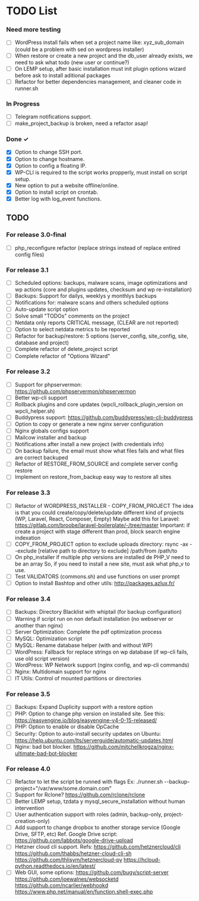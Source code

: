 # TODO List

### Need more testing
- [ ] WordPress install fails when set a project name like: xyz_sub_domain (could be a problem with sed on wordpress installer)
- [ ] When restore or create a new project and the db_user already exists, we need to ask what todo (new user or continue?)
- [ ] On LEMP setup, after basic installation must init plugin options wizard before ask to install aditional packages
- [ ] Refactor for better dependencies management, and cleaner code in runner.sh

### In Progress

- [ ] Telegram notifications support.
- [ ] make_project_backup is broken, need a refactor asap!

### Done ✓

- [x] Option to change SSH port.
- [x] Option to change hostname.
- [x] Option to config a floating IP.
- [x] WP-CLI is required to the script works propperly, must install on script setup.
- [x] New option to put a website offline/online.
- [x] Option to install script on crontab.
- [x] Better log with log_event functions.

## TODO

### For release 3.0-final

- [ ] php_reconfigure refactor (replace strings instead of replace entired config files)

### For release 3.1

- [ ] Scheduled options: backups, malware scans, image optimizations and wp actions (core and plugins updates, checksum and wp re-installation)
- [ ] Backups: Support for dailys, weeklys y monthlys backups
- [ ] Notifications for: malware scans and others scheduled options
- [ ] Auto-update script option
- [ ] Solve small "TODOs" comments on the project
- [ ] Netdata only reports CRITICAL message, (CLEAR are not reported)
- [ ] Option to select netdata metrics to be reported
- [ ] Refactor for backup/restore: 5 options (server_config, site_config, site, database and project)
- [ ] Complete refactor of delete_project script
- [ ] Complete refactor of "Options Wizard"

### For release 3.2

- [ ] Support for phpservermon: https://github.com/phpservermon/phpservermon
- [ ] Better wp-cli support 
 - [ ] Rollback plugins and core updates (wpcli_rollback_plugin_version on wpcli_helper.sh)
 - [ ] Buddypress support: https://github.com/buddypress/wp-cli-buddypress
- [ ] Option to copy or generate a new nginx server configuration
- [ ] Nginx globals configs support
- [ ] Mailcow installer and backup
- [ ] Notifications after install a new project (with credentials info)
- [ ] On backup failure, the email must show what files fails and what files are correct backuped
- [ ] Refactor of RESTORE_FROM_SOURCE and complete server config restore
- [ ] Implement on restore_from_backup easy way to restore all sites

### For release 3.3

- [ ] Refactor of WORDPRESS_INSTALLER - COPY_FROM_PROJECT
        The idea is that you could create/copy/delete/update different kind of projects (WP, Laravel, React, Composer, Empty)
        Maybe add this for Laravel: https://gitlab.com/broobe/laravel-boilerplate/-/tree/master
        Important: if create a project with stage different than prod, block search engine indexation
- [ ] COPY_FROM_PROJECT option to exclude uploads directory: 
        rsync -ax --exclude [relative path to directory to exclude] /path/from /path/to
- [ ] On php_installer if multiple php versions are installed de PHP_V need to be an array
        So, if you need to install a new site, must ask what php_v to use.
- [ ] Test VALIDATORS (commons.sh) and use functions on user prompt
- [ ] Option to install Bashtop and other utils: http://packages.azlux.fr/

### For release 3.4

- [ ] Backups: Directory Blacklist with whiptail (for backup configuration)
- [ ] Warning if script run on non default installation (no webserver or another than nginx)
- [ ] Server Optimization: Complete the pdf optimization process
- [ ] MySQL: Optimization script
- [ ] MySQL: Rename database helper (with and without WP)
- [ ] WordPress: Fallback for replace strings on wp database (if wp-cli fails, use old script version)
- [ ] WordPress: WP Network support (nginx config, and wp-cli commands)
- [ ] Nginx: Multidomain support for nginx
- [ ] IT Utils: Control of mounted partitions or directories

### For release 3.5

- [ ] Backups: Expand Duplicity support with a restore option
- [ ] PHP: Option to change php version on installed site.
        See this: https://easyengine.io/blog/easyengine-v4-0-15-released/
- [ ] PHP: Option to enable or disable OpCache
- [ ] Security: Option to auto-install security updates on Ubuntu: 
        https://help.ubuntu.com/lts/serverguide/automatic-updates.html
- [ ] Nginx: bad bot blocker.
        https://github.com/mitchellkrogza/nginx-ultimate-bad-bot-blocker

### For release 4.0

- [ ] Refactor to let the script be runned with flags
        Ex: ./runner.sh --backup-project="/var/www/some.domain.com"
- [ ] Support for Rclone? https://github.com/rclone/rclone
- [ ] Better LEMP setup, tzdata y mysql_secure_installation without human intervention
- [ ] User authentication support with roles (admin, backup-only, project-creation-only)
- [ ] Add support to change dropbox to another storage service (Google Drive, SFTP, etc)
        Ref. Google Drive script: https://github.com/labbots/google-drive-upload
- [ ] Hetzner cloud cli support. Refs:
        https://github.com/hetznercloud/cli
        https://github.com/thabbs/hetzner-cloud-cli-sh
        https://github.com/thlisym/hetznercloud-py
        https://hcloud-python.readthedocs.io/en/latest/
- [ ] Web GUI, some options:
        https://github.com/bugy/script-server
        https://github.com/joewalnes/websocketd
        https://github.com/ncarlier/webhookd
        https://www.php.net/manual/en/function.shell-exec.php
